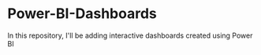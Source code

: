 # Power-BI-Dashboards
In this repository, I'll be adding interactive dashboards created using Power BI
